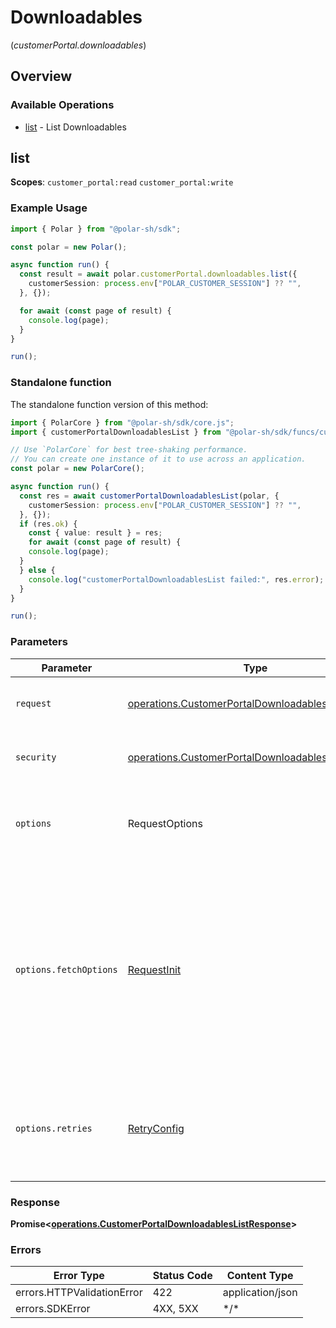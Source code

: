 # Downloadables
(*customerPortal.downloadables*)

## Overview

### Available Operations

* [list](#list) - List Downloadables

## list

**Scopes**: `customer_portal:read` `customer_portal:write`

### Example Usage

<!-- UsageSnippet language="typescript" operationID="customer_portal:downloadables:list" method="get" path="/v1/customer-portal/downloadables/" -->
```typescript
import { Polar } from "@polar-sh/sdk";

const polar = new Polar();

async function run() {
  const result = await polar.customerPortal.downloadables.list({
    customerSession: process.env["POLAR_CUSTOMER_SESSION"] ?? "",
  }, {});

  for await (const page of result) {
    console.log(page);
  }
}

run();
```

### Standalone function

The standalone function version of this method:

```typescript
import { PolarCore } from "@polar-sh/sdk/core.js";
import { customerPortalDownloadablesList } from "@polar-sh/sdk/funcs/customerPortalDownloadablesList.js";

// Use `PolarCore` for best tree-shaking performance.
// You can create one instance of it to use across an application.
const polar = new PolarCore();

async function run() {
  const res = await customerPortalDownloadablesList(polar, {
    customerSession: process.env["POLAR_CUSTOMER_SESSION"] ?? "",
  }, {});
  if (res.ok) {
    const { value: result } = res;
    for await (const page of result) {
    console.log(page);
  }
  } else {
    console.log("customerPortalDownloadablesList failed:", res.error);
  }
}

run();
```

### Parameters

| Parameter                                                                                                                                                                      | Type                                                                                                                                                                           | Required                                                                                                                                                                       | Description                                                                                                                                                                    |
| ------------------------------------------------------------------------------------------------------------------------------------------------------------------------------ | ------------------------------------------------------------------------------------------------------------------------------------------------------------------------------ | ------------------------------------------------------------------------------------------------------------------------------------------------------------------------------ | ------------------------------------------------------------------------------------------------------------------------------------------------------------------------------ |
| `request`                                                                                                                                                                      | [operations.CustomerPortalDownloadablesListRequest](../../models/operations/customerportaldownloadableslistrequest.md)                                                         | :heavy_check_mark:                                                                                                                                                             | The request object to use for the request.                                                                                                                                     |
| `security`                                                                                                                                                                     | [operations.CustomerPortalDownloadablesListSecurity](../../models/operations/customerportaldownloadableslistsecurity.md)                                                       | :heavy_check_mark:                                                                                                                                                             | The security requirements to use for the request.                                                                                                                              |
| `options`                                                                                                                                                                      | RequestOptions                                                                                                                                                                 | :heavy_minus_sign:                                                                                                                                                             | Used to set various options for making HTTP requests.                                                                                                                          |
| `options.fetchOptions`                                                                                                                                                         | [RequestInit](https://developer.mozilla.org/en-US/docs/Web/API/Request/Request#options)                                                                                        | :heavy_minus_sign:                                                                                                                                                             | Options that are passed to the underlying HTTP request. This can be used to inject extra headers for examples. All `Request` options, except `method` and `body`, are allowed. |
| `options.retries`                                                                                                                                                              | [RetryConfig](../../lib/utils/retryconfig.md)                                                                                                                                  | :heavy_minus_sign:                                                                                                                                                             | Enables retrying HTTP requests under certain failure conditions.                                                                                                               |

### Response

**Promise\<[operations.CustomerPortalDownloadablesListResponse](../../models/operations/customerportaldownloadableslistresponse.md)\>**

### Errors

| Error Type                 | Status Code                | Content Type               |
| -------------------------- | -------------------------- | -------------------------- |
| errors.HTTPValidationError | 422                        | application/json           |
| errors.SDKError            | 4XX, 5XX                   | \*/\*                      |